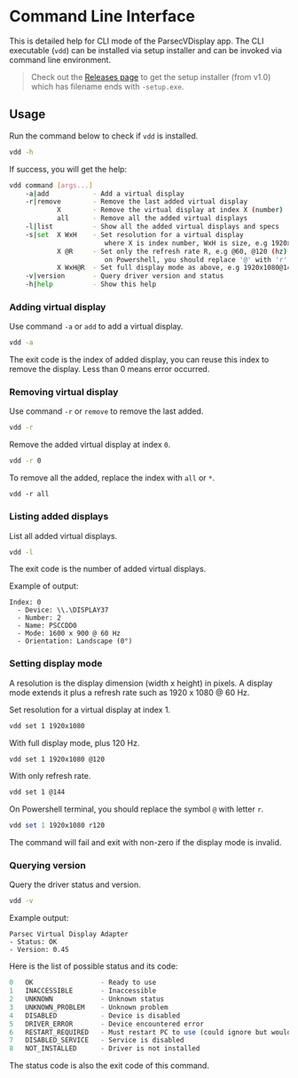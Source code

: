 # Command Line Interface

This is detailed help for CLI mode of the ParsecVDisplay app. The CLI executable
(`vdd`) can be installed via setup installer and can be invoked via command line
environment.

> Check out the [Releases page](https://github.com/nomi-san/parsec-vdd/releases)
> to get the setup installer (from v1.0) which has filename ends with
> `-setup.exe`.

## Usage

Run the command below to check if `vdd` is installed.

```sh
vdd -h
```

If success, you will get the help:

```sh
vdd command [args...]
    -a|add           - Add a virtual display
    -r|remove        - Remove the last added virtual display
            X        - Remove the virtual display at index X (number)
            all      - Remove all the added virtual displays
    -l|list          - Show all the added virtual displays and specs
    -s|set  X WxH    - Set resolution for a virtual display
                        where X is index number, WxH is size, e.g 1920x1080
            X @R     - Set only the refresh rate R, e.g @60, @120 (hz)
                        on Powershell, you should replace '@' with 'r'
            X WxH@R  - Set full display mode as above, e.g 1920x1080@144
    -v|version       - Query driver version and status
    -h|help          - Show this help
```

### Adding virtual display

Use command `-a` or `add` to add a virtual display.

```sh
vdd -a
```

The exit code is the index of added display, you can reuse this index to remove
the display. Less than 0 means error occurred.

### Removing virtual display

Use command `-r` or `remove` to remove the last added.

```sh
vdd -r
```

Remove the added virtual display at index `0`.

```sh
vdd -r 0
```

To remove all the added, replace the index with `all` or `*`.

```
vdd -r all
```

### Listing added displays

List all added virtual displays.

```sh
vdd -l
```

The exit code is the number of added virtual displays.

Example of output:

```
Index: 0
  - Device: \\.\DISPLAY37
  - Number: 2
  - Name: PSCCDD0
  - Mode: 1600 x 900 @ 60 Hz
  - Orientation: Landscape (0°)
```

### Setting display mode

A resolution is the display dimension (width x height) in pixels. A display mode
extends it plus a refresh rate such as 1920 x 1080 @ 60 Hz.

Set resolution for a virtual display at index 1.

```sh
vdd set 1 1920x1080
```

With full display mode, plus 120 Hz.

```sh
vdd set 1 1920x1080 @120
```

With only refresh rate.

```sh
vdd set 1 @144
```

On Powershell terminal, you should replace the symbol `@` with letter `r`.

```powershell
vdd set 1 1920x1080 r120
```

The command will fail and exit with non-zero if the display mode is invalid.

### Querying version

Query the driver status and version.

```sh
vdd -v
```

Example output:

```
Parsec Virtual Display Adapter
- Status: OK
- Version: 0.45
```

Here is the list of possible status and its code:

```js
0   OK                 - Ready to use
1   INACCESSIBLE       - Inaccessible
2   UNKNOWN            - Unknown status
3   UNKNOWN_PROBLEM    - Unknown problem
4   DISABLED           - Device is disabled
5   DRIVER_ERROR       - Device encountered error
6   RESTART_REQUIRED   - Must restart PC to use (could ignore but would have issue)
7   DISABLED_SERVICE   - Service is disabled
8   NOT_INSTALLED      - Driver is not installed
```

The status code is also the exit code of this command.
